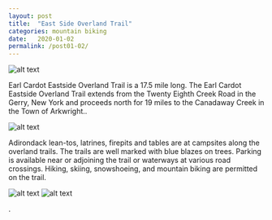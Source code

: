 ```yaml
---
layout: post
title:  "East Side Overland Trail"
categories: mountain biking
date:   2020-01-02
permalink: /post01-02/
---
```




![alt text](https://i.imgur.com/SVSWb6rl.jpg)




Earl Cardot Eastside Overland Trail is a 17.5 mile long. The Earl Cardot Eastside Overland Trail extends from the Twenty Eighth Creek Road in the Gerry, New York and proceeds north for 19 miles to the Canadaway Creek in the Town of Arkwright..

![alt text](https://i.imgur.com/6s12OiOl.jpg)

Adirondack lean-tos, latrines, firepits and tables are at campsites along the overland trails. The trails are well marked with blue blazes on trees. Parking is available near or adjoining the trail or waterways at various road crossings. Hiking, skiing, snowshoeing, and mountain biking are permitted on the trail. 

![alt text](https://i.imgur.com/Dfz4kDol.jpg)
![alt text](https://i.imgur.com/vSpsPGzl.jpg)





.

